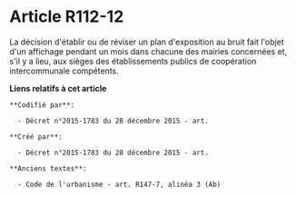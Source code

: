 # Article R112-12

La décision d'établir ou de réviser un plan d'exposition au bruit fait l'objet d'un affichage pendant un mois dans chacune
des mairies concernées et, s'il y a lieu, aux sièges des établissements publics de coopération intercommunale compétents.

**Liens relatifs à cet article**

	**Codifié par**:

	  - Décret n°2015-1783 du 28 décembre 2015 - art.

	**Créé par**:

	  - Décret n°2015-1783 du 28 décembre 2015 - art.

	**Anciens textes**:

	  - Code de l'urbanisme - art. R147-7, alinéa 3 (Ab)
